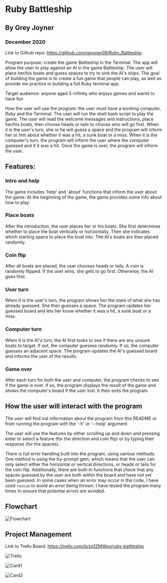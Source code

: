 # Ruby Battleship
## By Grey Joyner
### December 2020

Link to Github repo: https://github.com/gjoyner09/Ruby_Battleship


Program purpose: create the game Battleship in the Terminal. The app will allow the user to play against an AI in the game Battleship. The user will place her/his boats and guess spaces to try to sink the AI's ships. The goal of building the game is to create a fun game that people can play, as well as provide me practice in building a full Ruby terminal app. 

Target audience: anyone aged 5-infinity who enjoys games and wants to have fun

How the user will use the program: the user must have a working computer, Ruby and the Terminal. The user will run the shell bash script to play the game. The user will read the welcome messages and instructions, place her/his boats, then choose heads or tails to choose who will go first. When it is the user's turn, she or he will guess a space and the program will inform her or him about whether it was a hit, a sunk boat or a miss. When it is the computer's turn, the program will inform the user where the computer guessed and if it was a hit. Once the game is over, the program will inform the user.

## Features:

### Intro and help
The game includes 'help' and 'about' functions that inform the user about the game. At the beginning of the game, the game provides some info about how to play.

### Place boats
After the introduction, the user places her or his boats. She first determines whether to place the boat vertically or horizontally. Then she indicates which starting space to place the boat into. The AI's boats are then placed randomly.

### Coin flip
After all boats are placed, the user chooses heads or tails. A coin is randomly flipped. If the user wins, she gets to go first. Otherwise, the AI goes first.

### User turn
When it is the user's turn, the program shows her the state of what she has already guessed. She then guesses a space. The program updates her guessed board and lets her know whether it was a hit, a sunk boat or a miss. 

### Computer turn
When it is the AI's turn, the AI first looks to see if there are any unsunk boats to target. If not, the computer guesses randomly. If so, the computer guesses an adjacent space. The program updates the AI's guessed board and informs the user of the results.

### Game over
After each turn for both the user and computer, the program checks to see if the game is over. If so, the program displays the result of the game and shows the computer's board if the user lost. It then exits the program.

## How the user will interact with the program

The user will find out information about the program from this README or from running the program with the '-h' or '--help' argument.

The user will use the features by either scrolling up and down and pressing enter to select a feature (for the direction and coin flip) or by typing their response (for the spaces). 

There is full error handling built into the program, using various methods. One method is using the tty-prompt gem, which means that the user can only select either the horizontal or vertical directions, or heads or tails for the coin flip. Additionally, there are built-in functions that check that any spaces guessed by the user are both within the board and have not yet been guessed. In some cases when an error may occur in the code, I have used `rescue` to avoid an error being thrown. I have tested the program many times to ensure that potential errors are avoided.

## Flowchart

![Flowchart](Flowchart.jpg)

## Project Management

Link to Trello Board: https://trello.com/b/zp1ZMWqv/ruby-battleship

![Trello](Trello.jpg)

![Card1](TrelloCard1.jpg)

![Card2](TrelloCard2.jpg)